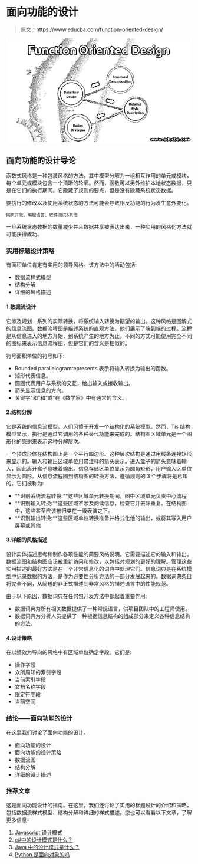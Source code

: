 # 面向功能的设计

> 原文：<https://www.educba.com/function-oriented-design/>

![Function Oriented Design](img/d1e1ddda236bfd803edd8fa78542f27d.png)



## 面向功能的设计导论

函数式风格是一种包装风格的方法，其中模型分解为一组相互作用的单元或模块，每个单元或模块包含一个清晰的轮廓。然而，函数可以另外维护本地状态数据，只是在它们的执行期间。它隐藏了规则的要点，但是没有隐藏系统状态数据。

要执行的修改以及使用系统状态的方法可能会导致相反功能的行为发生意外变化。

<small>网页开发、编程语言、软件测试&其他</small>

一旦系统状态数据的数量减少并且数据共享被表达出来，一种实用的风格化方法就可能获得成功。

### 实用标题设计策略

有面积单位肯定有实用的领导风格。该方法中的活动包括:

*   数据流样式模型
*   结构分解
*   详细的风格描述

#### 1.数据流设计

它涉及规划一系列的实际转换，将系统输入转换为期望的输出。这种风格是图解式的信息流图。数据流程图是描述系统的直观方法。他们展示了端到端的过程。流程是从信息进入的地方开始，到系统产生的地方为止。不同的方式可能使用完全不同的图标来表示信息流程图，但是它们的含义是相似的。

符号面积单位的符号如下:

*   Rounded parallelogramrepresents 表示将输入转换为输出的函数。
*   矩形代表信息。
*   圆圈代表用户与系统的交互，给出输入或接收输出。
*   箭头显示信息的方向。
*   关键字“和”和“或”在《数学家》中有通常的含义。

#### 2.结构分解

它是系统的信息流模型。人们习惯于开发一个结构化的系统模型。然而，Tis 结构模型显示，执行是通过它调用的各种替代功能来完成的。结构图区域单元是一个图形化的感谢来表示这种分解层次。

一个预成形体在结构图上是一个平行四边形。这种层次结构是通过用线条连接矩形来显示的。输入和输出区域单位用带注释的箭头表示。进入盒子的箭头意味着输入，因此离开盒子意味着输出。信息存储区单位显示为圆角矩形，用户输入区单位显示为圆形。从信息流程图到结构图的转换方法，遵循规则的 3 个步骤将是已知的。它们被称为:

*   **识别系统流程转换:**这些区域单元转换期间，图中区域单元负责中心流程
*   **识别输入转换:**这些区域不涉及阅读信息，检查它并去除重复。在结构图中，这些甚至应该被归类在一级表演之下。
*   **识别输出转换:**这些区域单位转换准备并格式化他的输出，或将其写入用户屏幕或其他

#### 3.详细的风格描述

设计实体描述思考和制作各项性能的简要风格说明。它需要描述它的输入和输出。数据流图和结构图应该被重新访问和修改，以包括对规划的更好的理解。管理这些实用描述的最好方法是在一个非常信息化的词典中处理它们。信息词典是在系统模型中记录数据的方法，是作为必要性分析方法的一部分发展起来的。数据词典条目将完全不同，从简短的非正式描述到非常风格的描述语言中的性能规范。

由于以下原因，数据词典在任何包开发方法中都起着重要作用:

*   数据词典为所有相关数据提供了一种常规语言，供项目团队中的工程师使用。
*   数据词典为分析人员提供了一种根据信息结构的组成部分来定义各种信息结构的方法。

#### 4.设计策略

在以绩效为导向的风格中有区域单位确定字段。它们是:

*   操作字段
*   众所周知的索引字段
*   当前索引字段
*   文档名称字段
*   限定符字段
*   当前空间

### 结论——面向功能的设计

在这里我们讨论了面向功能的设计。

*   面向功能的设计
*   面向功能的设计策略
*   数据流图
*   结构分解
*   详细的设计描述

### 推荐文章

这是面向功能设计的指南。在这里，我们还讨论了实用的标题设计的介绍和策略，包括数据流样式模型、结构分解和详细的样式描述。您也可以看看以下文章，了解更多信息–

1.  [Javascript 设计模式](https://www.educba.com/javascript-design-patterns/)
2.  [c#中的设计模式是什么？](https://www.educba.com/what-is-design-pattern-in-c-sharp/)
3.  [Java 中的设计模式是什么？](https://www.educba.com/what-is-design-pattern-in-java/)
4.  [Python 是面向对象的吗](https://www.educba.com/is-python-object-oriented/)





